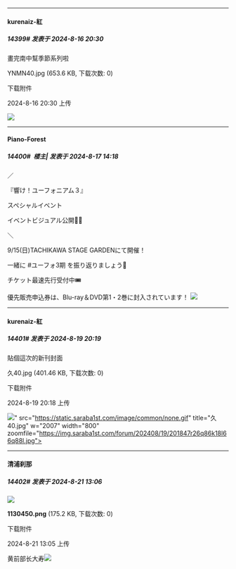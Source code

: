 ﻿
*****

####  kurenaiz-紅  
##### 14399#       发表于 2024-8-16 20:30

畫完南中幫季節系列啦

YNMN40.jpg
(653.6 KB, 下载次数: 0)

下载附件

2024-8-16 20:30 上传

<img src="https://img.saraba1st.com/forum/202408/16/203027rp2wwagj30a6gyxg.jpg" referrerpolicy="no-referrer">


*****

####  Piano-Forest  
##### 14400#         楼主| 发表于 2024-8-17 14:18

／

『響け！ユーフォニアム３』

スペシャルイベント

イベントビジュアル公開🎺✨

＼

9/15(日)TACHIKAWA STAGE GARDENにて開催！

一緒に #ユーフォ3期 を振り返りましょう🎵

チケット最速先行受付中🎟️

優先販売申込券は、Blu-ray＆DVD第1・2巻に封入されています！
<img src="https://p.sda1.dev/19/878db417e96f6aea3ae7e053371c7ad3/20240817_141727.jpg" referrerpolicy="no-referrer">


*****

####  kurenaiz-紅  
##### 14401#       发表于 2024-8-19 20:19

貼個這次的新刊封面

久40.jpg
(401.46 KB, 下载次数: 0)

下载附件

2024-8-19 20:18 上传

<img src="https://img.saraba1st.com/forum/202408/19/201847r26q86k18l66q88l.jpg" referrerpolicy="no-referrer">" src="https://static.saraba1st.com/image/common/none.gif" title="久40.jpg" w="2007" width="800" zoomfile="https://img.saraba1st.com/forum/202408/19/201847r26q86k18l66q88l.jpg">


*****

####  清浦刹那  
##### 14402#       发表于 2024-8-21 13:06

<img src="https://img.saraba1st.com/forum/202408/21/130521orjy3shyjzfjhh66.png" referrerpolicy="no-referrer">

<strong>1130450.png</strong> (175.2 KB, 下载次数: 0)

下载附件

2024-8-21 13:05 上传

黄前部长大寿<img src="https://static.saraba1st.com/image/smiley/face2017/009.gif" referrerpolicy="no-referrer">

